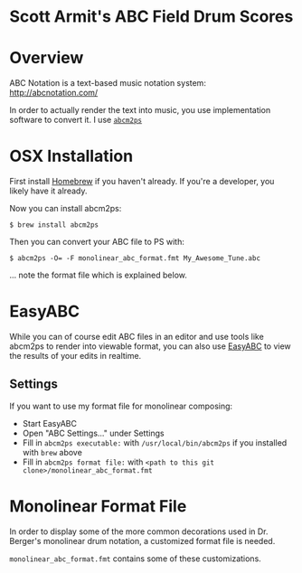 Scott Armit's ABC Field Drum Scores
==============

# Overview

ABC Notation is a text-based music notation system: http://abcnotation.com/

In order to actually render the text into music, you use implementation software to convert it. I use [```abcm2ps```](http://moinejf.free.fr/)

# OSX Installation

First install [Homebrew](http://brew.sh/) if you haven't already. If you're a developer, you likely have it already.

Now you can install abcm2ps:

```$ brew install abcm2ps```

Then you can convert your ABC file to PS with:

```$ abcm2ps -O= -F monolinear_abc_format.fmt My_Awesome_Tune.abc```

... note the format file which is explained below.

# EasyABC

While you can of course edit ABC files in an editor and use tools like abcm2ps to render into viewable format, you can also use [EasyABC](http://www.nilsliberg.se/ksp/easyabc/) to view the results of your edits in realtime.

## Settings

If you want to use my format file for monolinear composing:

* Start EasyABC
* Open "ABC Settings..." under Settings
* Fill in ```abcm2ps executable:``` with ```/usr/local/bin/abcm2ps``` if you installed with ```brew``` above
* Fill in ```abcm2ps format file:``` with ```<path to this git clone>/monolinear_abc_format.fmt```

# Monolinear Format File

In order to display some of the more common decorations used in Dr. Berger's monolinear drum notation, a customized format file is needed.

```monolinear_abc_format.fmt``` contains some of these customizations.
